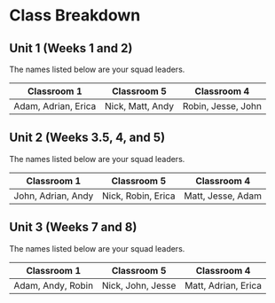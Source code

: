 # Class Breakdown

## Unit 1 (Weeks 1 and 2)

The names listed below are your squad leaders.

|  Classroom 1 | Classroom 5 | Classroom 4 |
|---|---|---|
| Adam, Adrian, Erica | Nick, Matt, Andy | Robin, Jesse, John |

## Unit 2 (Weeks 3.5, 4, and 5)

The names listed below are your squad leaders.

|  Classroom 1 | Classroom 5 | Classroom 4 |
|---|---|---|
| John, Adrian, Andy | Nick, Robin, Erica | Matt, Jesse, Adam |

## Unit 3 (Weeks 7 and 8)

The names listed below are your squad leaders.

|  Classroom 1 | Classroom 5 | Classroom 4 |
|---|---|---|
| Adam, Andy, Robin | Nick, John, Jesse | Matt, Adrian, Erica |
